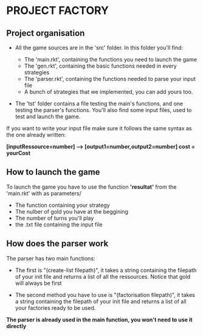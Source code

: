 # PROJECT FACTORY

## Project organisation

-   All the game sources are in the 'src' folder. In this folder you'll find:

    -   The 'main.rkt', containing the functions you need to launch the game
    -   The 'gen.rkt', containing the basic functions needed in every strategies
    -   The 'parser.rkt', containing the functions needed to parse your input file
    -   A bunch of strategies that we implemented, you can add yours too.

-   The 'tst' folder contains a file testing the main's functions, and one testing the parser's functions. You'll also find some input files, used to test and launch the game.

If you want to write your input file make sure it follows the same syntax as the one already written:

**[inputRessource=number] --> [output1=number,output2=number] cost = yourCost**


## How to launch the game

To launch the game you have to use the function **'resultat'** from the 'main.rkt' with as parameters/
-   The function containing your strategy
-   The nulber of gold you have at the beggining
-   The number of turns you'll play
-   the .txt file containing the input file


## How does the parser work

The parser has two main functions:

-   The first is "(create-list filepath)", it takes a string containing the filepath of your init file and returns a list of all the ressources. Notice that gold will always be first

-   The second method you have to use is "(factorisation filepath)", it takes a string containing the filepath of your init file and returns a list of all your factories ready to be used.


**The parser is already used in the main function, you won't need to use it directly**
